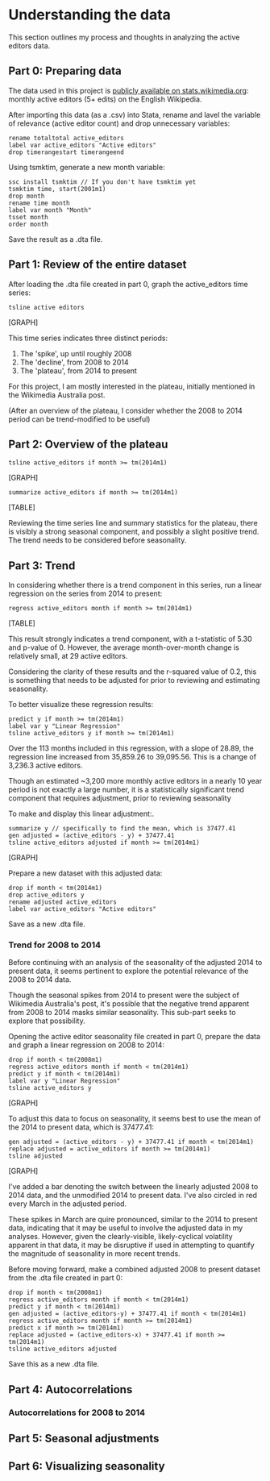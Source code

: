 # Understanding the data
This section outlines my process and thoughts in analyzing the active editors data.

## Part 0: Preparing data
The data used in this project is [publicly available on stats.wikimedia.org](https://stats.wikimedia.org/#/en.wikipedia.org/contributing/active-editors/normal%7Cline%7C2001-01-01~2023-06-22%7C(page_type)~content*non-content%7Cmonthly): monthly active editors (5+ edits) on the English Wikipedia.

After importing this data (as a .csv) into Stata, rename and lavel the variable of relevance (active editor count) and drop unnecessary variables:
```
rename totaltotal active_editors
label var active_editors "Active editors"
drop timerangestart timerangeend
```
Using tsmktim, generate a new month variable:
```
ssc install tsmktim // If you don't have tsmktim yet
tsmktim time, start(2001m1)
drop month
rename time month
label var month "Month"
tsset month
order month
```
Save the result as a .dta file.

## Part 1: Review of the entire dataset
After loading the .dta file created in part 0, graph the active_editors time series:
```
tsline active editors
```
[GRAPH]

This time series indicates three distinct periods:
1. The 'spike', up until roughly 2008
2. The 'decline', from 2008 to 2014
3. The 'plateau', from 2014 to present

For this project, I am mostly interested in the plateau, initially mentioned in the Wikimedia Australia post.

(After an overview of the plateau, I consider whether the 2008 to 2014 period can be trend-modified to be useful)

## Part 2: Overview of the plateau
```
tsline active_editors if month >= tm(2014m1)
```
[GRAPH]
```
summarize active_editors if month >= tm(2014m1)
```
[TABLE]

Reviewing the time series line and summary statistics for the plateau, there is visibly a strong seasonal component, and possibly a slight positive trend. The trend needs to be considered before seasonality.

## Part 3: Trend

In considering whether there is a trend component in this series, run a linear regression on the series from 2014 to present:
```
regress active_editors month if month >= tm(2014m1)
```
[TABLE]

This result strongly indicates a trend component, with a t-statistic of 5.30 and p-value of 0. However, the average month-over-month change is relatively small, at 29 active editors.

Considering the clarity of these results and the r-squared value of 0.2, this is something that needs to be adjusted for prior to reviewing and estimating seasonality.

To better visualize these regression results:
```
predict y if month >= tm(2014m1)
label var y "Linear Regression"
tsline active_editors y if month >= tm(2014m1)
```
Over the 113 months included in this regression, with a slope of 28.89, the regression line increased from 35,859.26 to 39,095.56. This is a change of 3,236.3 active editors.

Though an estimated ~3,200 more monthly active editors in a nearly 10 year period is not exactly a large number, it is a statistically significant trend component that requires adjustment, prior to reviewing seasonality

To make and display this linear adjustment:.
```
summarize y // specifically to find the mean, which is 37477.41
gen adjusted = (active_editors - y) + 37477.41
tsline active_editors adjusted if month >= tm(2014m1)
```
[GRAPH]

Prepare a new dataset with this adjusted data:
```
drop if month < tm(2014m1)
drop active_editors y
rename adjusted active_editors
label var active_editors "Active editors"
```
Save as a new .dta file.

### Trend for 2008 to 2014
Before continuing with an analysis of the seasonality of the adjusted 2014 to present data, it seems pertinent to explore the potential relevance of the 2008 to 2014 data.

Though the seasonal spikes from 2014 to present were the subject of Wikimedia Australia's post, it's possible that the negative trend apparent from 2008 to 2014 masks similar seasonality. This sub-part seeks to explore that possibility.

Opening the active editor seasonality file created in part 0, prepare the data and graph a linear regression on 2008 to 2014:
```
drop if month < tm(2008m1)
regress active_editors month if month < tm(2014m1)
predict y if month < tm(2014m1)
label var y "Linear Regression"
tsline active_editors y
```
[GRAPH]

To adjust this data to focus on seasonality, it seems best to use the mean of the 2014 to present data, which is 37477.41:
```
gen adjusted = (active_editors - y) + 37477.41 if month < tm(2014m1)
replace adjusted = active_editors if month >= tm(2014m1)
tsline adjusted
```
[GRAPH]

I've added a bar denoting the switch between the linearly adjusted 2008 to 2014 data, and the unmodified 2014 to present data. I've also circled in red every March in the adjusted period.

These spikes in March are quire pronounced, similar to the 2014 to present data, indicating that it may be useful to involve the adjusted data in my analyses. However, given the clearly-visible, likely-cyclical volatility apparent in that data, it may be disruptive if used in attempting to quantify the magnitude of seasonality in more recent trends.

Before moving forward, make a combined adjusted 2008 to present dataset from the .dta file created in part 0:
```
drop if month < tm(2008m1)
regress active_editors month if month < tm(2014m1)
predict y if month < tm(2014m1)
gen adjusted = (active_editors-y) + 37477.41 if month < tm(2014m1)
regress active_editors month if month >= tm(2014m1)
predict x if month >= tm(2014m1)
replace adjusted = (active_editors-x) + 37477.41 if month >= tm(2014m1)
tsline active_editors adjusted
```
Save this as a new .dta file.

## Part 4: Autocorrelations

### Autocorrelations for 2008 to 2014

## Part 5: Seasonal adjustments

## Part 6: Visualizing seasonality
